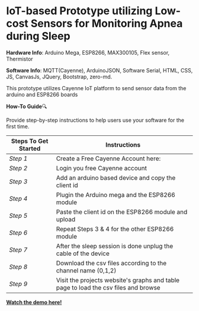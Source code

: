 

 # IoT-based Prototype utilizing Low-cost Sensors for Monitoring Apnea during Sleep


 **Hardware Info**: Arduino Mega, ESP8266, MAX300105, Flex sensor, Thermistor

 **Software Info**: MQTT(Cayenne), ArduinoJSON, Software Serial, HTML, CSS, JS, CanvasJs, JQuery, Bootstrap, zero-md.

 This prototype utilizes Cayenne IoT platform to send sensor data from the arduino and ESP8266 boards 

 **How-To Guide**🔍

 Provide step-by-step instructions to help users use your software for the first time.

 | **Steps To Get Started** | **Instructions**                                                                              
 | ------------------------ | --------------------------------------------------------------------------------------------- | 
 | _Step 1_                 | Create a Free Cayenne Account here: |                         
 | _Step 2_                 | Login you free Cayenne account                                                                                              |                         
 | _Step 3_                 | Add an arduino based device and copy the client id                                                                                              |                        
 | _Step 4_                 | Plugin the Arduino mega and the ESP8266 module                                                                                              |                         
 | _Step 5_                 | Paste the client id on the ESP8266 module and upload                                                                                              |                       
 | _Step 6_                 | Repeat Steps 3 & 4 for the other ESP8266 module                                                                                            |                        
 | _Step 7_                 | After the sleep session is done unplug the cable of the device                                                                                              |          
 | _Step 8_                 | Download the csv files according to the channel name (0,1,2)                                                                                              |          
 | _Step 9_                 | Visit the projects website's graphs and table page to load the csv files and browse




[ **Watch the demo here!**](https://www.youtube.com/watch?v=dQw4w9WgXcQ)
          